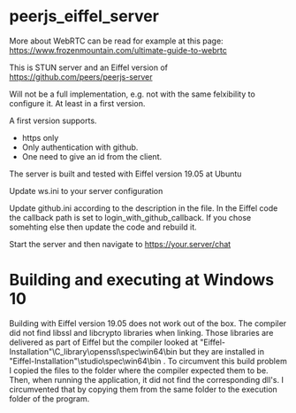 # peerjs_eiffel_server

More about WebRTC can be read for example at this page: https://www.frozenmountain.com/ultimate-guide-to-webrtc


This is STUN server and an Eiffel version of https://github.com/peers/peerjs-server

Will not be a full implementation, e.g. not with the same felxibility to configure it. At least in a first version. 

A first version supports. 
- https only
- Only authentication with github. 
- One need to give an id from the client.

The server is built and tested with Eiffel version 19.05 at Ubuntu

Update ws.ini to your server configuration

Update github.ini according to the description in the file. In the Eiffel code the callback path is set to login_with_github_callback. If you chose somehting else then update the code and rebuild it.

Start the server and then navigate to https://your.server/chat 


# Building and executing at Windows 10
Building with Eiffel version 19.05 does not work out of the box. The compiler did not find libssl and libcrypto libraries when linking. Those libraries are delivered as part of Eiffel but the compiler looked at "Eiffel-Installation"\C_library\openssl\spec\win64\bin but they are installed in "Eiffel-Installation"\studio\spec\win64\bin . To circumvent this build problem I copied the files to the folder where the compiler expected them to be.  
Then, when running the application, it did not find the corresponding dll's. I circumvented that by copying them from the same folder to the execution folder of the program.
